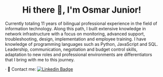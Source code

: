 <h1 align="center"> Hi there 👋, I'm Osmar Junior! </h1>

Currently totaling 11 years of bilingual professional experience in the field of information technology. Along this path, I built extensive knowledge in network infrastructure with a focus on monitoring, advanced support, troubleshooting, design, implementation and employee training. I have knowledge of programming languages ​​such as Python, JavaScript and SQL.
Leadership, communication, negotiation and budget control skills, adaptation to new roles and professional environments are differentiators that I bring with me to this journey.

· 📩 Contact me: [![Linkedin Badge](https://img.shields.io/badge/-osmarjunior04-blue?style=flat-square&logo=Linkedin&logoColor=white&link=https://www.linkedin.com/in/osmarjunior04/)](https://www.linkedin.com/in/osmarjunior04/)
